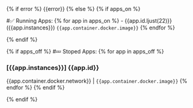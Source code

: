 {% if error %}
{{error}}
{% else %}
{% if apps_on %}

#:white_check_mark: Running Apps:
{% for app in apps_on %} - {{app.id.ljust(22)}} ({{app.instances}}) `{{app.container.docker.image}}`
{% endfor %}

{% endif %}

{% if apps_off %}
#:zzz: Stoped Apps:
{% for app in apps_off %}
### [{{app.instances}}] {{app.id}}
{{app.container.docker.network}} | `{{app.container.docker.image}}`
{% endfor %}
{% endif %}

{% endif %}
